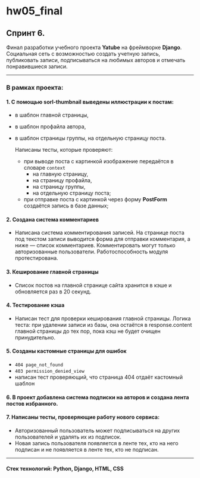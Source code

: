 # hw05_final
## Спринт 6.
Финал разработки учебного проекта **Yatube** на фреймворке **Django**.  
Социальная сеть с возможностью создать учетную запись, публиковать записи, подписываться на любимых авторов и отмечать понравившиеся записи.

---------------------------------------------------------------------------------
### В рамках проекта:
#### 1. С помощью **sorl-thumbnail** выведены иллюстрации к постам:
  - в шаблон главной страницы,
  - в шаблон профайла автора,
  - в шаблон страницы группы, на отдельную страницу поста.

    Написаны тесты, которые проверяют:
      - при выводе поста с картинкой изображение передаётся в словаре `context`
          - на главную страницу,
          - на страницу профайла,
          - на страницу группы,
          - на отдельную страницу поста;
      - при отправке поста с картинкой через форму **PostForm** создаётся запись в базе данных;
  
#### 2. Создана система комментариев
   - Написана система комментирования записей. На странице поста под текстом записи выводится форма для отправки комментария, а ниже — список комментариев. Комментировать могут только авторизованные пользователи. Работоспособность модуля протестирована.
   
#### 3. Кеширование главной страницы
  - Список постов на главной странице сайта хранится в кэше и обновляется раз в 20 секунд.
  
#### 4. Тестирование кэша
  - Написан тест для проверки кеширования главной страницы. Логика теста: при удалении записи из базы, она остаётся в response.content главной страницы до тех пор, пока кэш не будет очищен принудительно.
  
#### 5. Созданы кастомные страницы для ошибок 
  - `404 page_not_found`
  - `403 permission_denied_view`
  - написан тест проверяющий, что страница 404 отдаёт кастомный шаблон

#### 6. В проект добавлена система подписки на авторов и создана лента постов избранного.

#### 7. Написаны тесты, проверяющие работу нового сервиса:
  - Авторизованный пользователь может подписываться на других пользователей и удалять их из подписок.
  - Новая запись пользователя появляется в ленте тех, кто на него подписан и не появляется в ленте тех, кто не подписан.
  ---
  #### Стек технологий: Python, Django, HTML, CSS
